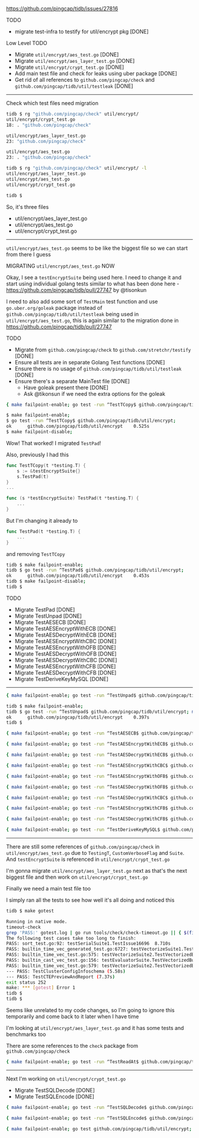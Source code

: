 https://github.com/pingcap/tidb/issues/27816

TODO
- migrate test-infra to testify for util/encrypt pkg [DONE]


Low Level TODO
- Migrate `util/encrypt/aes_test.go` [DONE]
- Migrate `util/encrypt/aes_layer_test.go` [DONE]
- Migrate `util/encrypt/crypt_test.go` [DONE]
- Add main test file and check for leaks using uber package [DONE]
- Get rid of all references to `github.com/pingcap/check` and `github.com/pingcap/tidb/util/testleak` [DONE]

---

Check which test files need migration

```bash
tidb $ rg "github.com/pingcap/check" util/encrypt/
util/encrypt/crypt_test.go
18:	. "github.com/pingcap/check"

util/encrypt/aes_layer_test.go
23:	"github.com/pingcap/check"

util/encrypt/aes_test.go
23:	. "github.com/pingcap/check"

tidb $ rg "github.com/pingcap/check" util/encrypt/ -l
util/encrypt/aes_layer_test.go
util/encrypt/aes_test.go
util/encrypt/crypt_test.go

tidb $
```

So, it's three files

- util/encrypt/aes_layer_test.go
- util/encrypt/aes_test.go
- util/encrypt/crypt_test.go

---

`util/encrypt/aes_test.go` seems to be like the biggest file so we can start from there I guess

MIGRATING `util/encrypt/aes_test.go` NOW

Okay, I see a `testEncryptSuite` being used here. I need to change it and start using individual golang tests similar to what has been done here - https://github.com/pingcap/tidb/pull/27747 by @tisonkun

I need to also add some sort of `TestMain` test function and use `go.uber.org/goleak` package instead of `github.com/pingcap/tidb/util/testleak` being used in `util/encrypt/aes_test.go`, this is again similar to the migration done in https://github.com/pingcap/tidb/pull/27747

TODO
- Migrate from `github.com/pingcap/check` to `github.com/stretchr/testify` [DONE]
- Ensure all tests are in separate Golang Test functions [DONE]
- Ensure there is no usage of `github.com/pingcap/tidb/util/testleak` [DONE]
- Ensure there's a separate MainTest file [DONE]
    - Have goleak present there [DONE]
    - Ask @tikonsun if we need the extra options for the goleak



```bash
{ make failpoint-enable; go test -run ^TestTCopy$ github.com/pingcap/tidb/util/encrypt; make failpoint-disable; }
```

```bash
$ make failpoint-enable;
$ go test -run ^TestTCopy$ github.com/pingcap/tidb/util/encrypt;
ok  	github.com/pingcap/tidb/util/encrypt	0.525s
$ make failpoint-disable;
```

Wow! That worked! I migrated `TestPad`!

Also, previously I had this

```go
func TestTCopy(t *testing.T) {
	s := &testEncryptSuite{}
	s.TestPad(t)
}
...

func (s *testEncryptSuite) TestPad(t *testing.T) {
	...
}
```

But I'm changing it already to

```go
func TestPad(t *testing.T) {
	...
}
```

and removing `TestTCopy`

```bash
tidb $ make failpoint-enable;
tidb $ go test -run ^TestPad$ github.com/pingcap/tidb/util/encrypt;
ok  	github.com/pingcap/tidb/util/encrypt	0.453s
tidb $ make failpoint-disable;
tidb $ 
```

TODO
- Migrate TestPad [DONE]
- Migrate TestUnpad [DONE]
- Migrate TestAESECB [DONE]
- Migrate TestAESEncryptWithECB [DONE]
- Migrate TestAESDecryptWithECB [DONE]
- Migrate TestAESEncryptWithCBC [DONE]
- Migrate TestAESEncryptWithOFB [DONE]
- Migrate TestAESDecryptWithOFB [DONE]
- Migrate TestAESDecryptWithCBC [DONE]
- Migrate TestAESEncryptWithCFB [DONE]
- Migrate TestAESDecryptWithCFB [DONE]
- Migrate TestDeriveKeyMySQL [DONE]

---


```bash
{ make failpoint-enable; go test -run ^TestUnpad$ github.com/pingcap/tidb/util/encrypt; make failpoint-disable; }
```

```bash
tidb $ make failpoint-enable;
tidb $ go test -run ^TestUnpad$ github.com/pingcap/tidb/util/encrypt; make failpoint-disable;
ok  	github.com/pingcap/tidb/util/encrypt	0.397s
tidb $ 
```

```bash
{ make failpoint-enable; go test -run ^TestAESECB$ github.com/pingcap/tidb/util/encrypt; make failpoint-disable; }
```

```bash
{ make failpoint-enable; go test -run ^TestAESEncryptWithECB$ github.com/pingcap/tidb/util/encrypt; make failpoint-disable; }
```

```bash
{ make failpoint-enable; go test -run ^TestAESDecryptWithECB$ github.com/pingcap/tidb/util/encrypt; make failpoint-disable; }
```

```bash
{ make failpoint-enable; go test -run ^TestAESEncryptWithCBC$ github.com/pingcap/tidb/util/encrypt; make failpoint-disable; }
```

```bash
{ make failpoint-enable; go test -run ^TestAESEncryptWithOFB$ github.com/pingcap/tidb/util/encrypt; make failpoint-disable; }
```

```bash
{ make failpoint-enable; go test -run ^TestAESDecryptWithOFB$ github.com/pingcap/tidb/util/encrypt; make failpoint-disable; }
```

```bash
{ make failpoint-enable; go test -run ^TestAESDecryptWithCBC$ github.com/pingcap/tidb/util/encrypt; make failpoint-disable; }
```

```bash
{ make failpoint-enable; go test -run ^TestAESEncryptWithCFB$ github.com/pingcap/tidb/util/encrypt; make failpoint-disable; }
```

```bash
{ make failpoint-enable; go test -run ^TestAESDecryptWithCFB$ github.com/pingcap/tidb/util/encrypt; make failpoint-disable; }
```

```bash
{ make failpoint-enable; go test -run ^TestDeriveKeyMySQL$ github.com/pingcap/tidb/util/encrypt; make failpoint-disable; }
```

---

There are still some references of `github.com/pingcap/check` in `util/encrypt/aes_test.go` due to `TestingT`, `CustomVerboseFlag` and `Suite`. And `testEncryptSuite` is referenced in `util/encrypt/crypt_test.go`

I'm gonna migrate `util/encrypt/aes_layer_test.go` next as that's the next biggest file and then work on `util/encrypt/crypt_test.go`

Finally we need a main test file too

I simply ran all the tests to see how well it's all doing and noticed this

```bash
tidb $ make gotest

Running in native mode.
timeout-check
grep 'PASS:' gotest.log | go run tools/check/check-timeout.go || { $(find $PWD/ -type d | grep -vE "(\.git|tools)" | xargs tools/bin/failpoint-ctl disable); exit 1; }
The following test cases take too long to finish:
PASS: sort_test.go:92: testSerialSuite1.TestIssue16696	8.710s
PASS: builtin_time_vec_generated_test.go:6727: testVectorizeSuite1.TestVectorizedBuiltinTimeEvalOneVecGenerated	5.729s
PASS: builtin_time_vec_test.go:575: testVectorizeSuite2.TestVectorizedBuiltinTimeEvalOneVec	8.250s
PASS: builtin_cast_vec_test.go:156: testEvaluatorSuite.TestVectorizedBuiltinCastFunc	6.387s
PASS: builtin_time_vec_test.go:579: testVectorizeSuite2.TestVectorizedBuiltinTimeFunc	8.769s
--- PASS: TestClusterConfigInfoschema (5.58s)
--- PASS: TestCTEPreviewAndReport (7.37s)
exit status 252
make: *** [gotest] Error 1
tidb $ 
tidb $ 
```

Seems like unrelated to my code changes, so I'm going to ignore this temporarily and come back to it later when I have time

I'm looking at `util/encrypt/aes_layer_test.go` and it has some tests and benchmarks too

There are some references to the `check` package from `github.com/pingcap/check`

```bash
{ make failpoint-enable; go test -run ^TestReadAt$ github.com/pingcap/tidb/util/encrypt; make failpoint-disable; }
```

---

Next I'm working on `util/encrypt/crypt_test.go`

- Migrate TestSQLDecode [DONE]
- Migrate TestSQLEncode [DONE]

```bash
{ make failpoint-enable; go test -run ^TestSQLDecode$ github.com/pingcap/tidb/util/encrypt; make failpoint-disable; }
```


```bash
{ make failpoint-enable; go test -run ^TestSQLEncode$ github.com/pingcap/tidb/util/encrypt; make failpoint-disable; }
```

```bash
{ make failpoint-enable; go test github.com/pingcap/tidb/util/encrypt; make failpoint-disable; }
```


